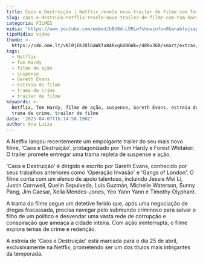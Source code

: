 ```yaml
---
title: Caos e Destruição | Netflix revela novo trailer de filme com Tom Hardy
slug: caos-e-destruio-netflix-revela-novo-trailer-de-filme-com-tom-hardy
categoria: FILMES
midia: 'https://www.youtube.com/embed/bBd0d-LORLw?showinfo=0&enablejsapi=1'
tipoMidia: video
thumb: >-
  https://cdn.ome.lt/vNl0jEKJDlGaWkfa8ARxqGUNGWk=/480x360/smart/extras/conteudos/omelete_THUMB_-_2025-04-07T121113.226.png
tags:
  - Netflix
  - Tom Hardy
  - filme de ação
  - suspense
  - Gareth Evans
  - estreia de filme
  - trama de crime
  - trailer de filme
keywords: >-
  Netflix, Tom Hardy, filme de ação, suspense, Gareth Evans, estreia de filme,
  trama de crime, trailer de filme
data: '2025-04-07T16:14:58.190Z'
author: Ana Luiza
---
```


A Netflix lançou recentemente um empolgante trailer do seu mais novo filme, 'Caos e Destruição', protagonizado por Tom Hardy e Forest Whitaker. O trailer promete entregar uma trama repleta de suspense e ação.

'Caos e Destruição' é dirigido e escrito por Gareth Evans, conhecido por seus trabalhos anteriores como 'Operação Invasão' e 'Gangs of London'. O filme conta com um elenco de apoio talentoso, incluindo Jessie Mei Li, Justin Cornwell, Quelin Sepulveda, Luis Guzmán, Michelle Waterson, Sunny Pang, Jim Caesar, Xelia Mendes-Jones, Yeo Yann Yann e Timothy Olyphant.

A trama do filme segue um detetive ferido que, após uma negociação de drogas fracassada, precisa navegar pelo submundo criminoso para salvar o filho de um político e desvendar uma vasta rede de corrupção e conspiração que ameaça a cidade inteira. Com ação ininterrupta, o filme explora temas de crime e redenção.

A estreia de 'Caos e Destruição' está marcada para o dia 25 de abril, exclusivamente na Netflix, prometendo ser um dos títulos mais intrigantes da temporada.
